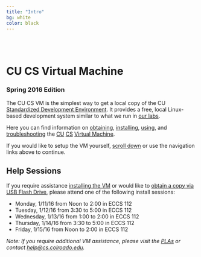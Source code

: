 ```yaml
---
title: "Intro"
bg: white
color: black
---
```


<div class="center">    
     <span class="center fa-stack subtlecircle" style="font-size:100px; background:#e8e8e8">
           <i class="fa fa-circle fa-stack-2x text-white"></i>
           <i class="fa fa-desktop fa-stack-1x text-black"></i>
     </span>
     <br>
     <br>
</div>

# CU CS Virtual Machine

### Spring 2016 Edition

The CU CS VM is the simplest way to get a local copy of the CU
[Standardized Development
Environment](https://foundation.cs.colorado.edu/sde/).  It provides a
free, local Linux-based development system similar to what we run in
[our labs](https://csel.cs.colorado.edu).

Here you can find information on [obtaining](#obtain),
[installing](#install), [using](#usage), and [troubleshooting](#faq)
the [CU](http://www.colorado.edu/) [CS](http://www.colorado.edu/cs/) [Virtual
Machine](http://en.wikipedia.org/wiki/Virtual_machine).

If you would like to setup the VM yourself, [scroll down](#obtain) or
use the navigation links above to continue.

## Help Sessions

If you require assistance [installing the VM](#install) or would like
to [obtain a copy via USB Flash Drive](#obtain), please attend one of
the following install sessions:

 - Monday, 1/11/16 from Noon to 2:00 in ECCS 112
 - Tuesday, 1/12/16 from 3:30 to 5:00 in ECCS 112
 - Wednesday, 1/13/16 from 1:00 to 2:00 in ECCS 112
 - Thursday, 1/14/16 from 3:30 to 5:00 in ECCS 112
 - Friday, 1/15/16 from Noon to 2:00 in ECCS 112

_Note: If you require
additional VM assistance, please visit the
[PLAs](https://foundation.cs.colorado.edu/sde/) or contact
[help@cs.colroado.edu](mailto:help@cs.colorado.edu)._
